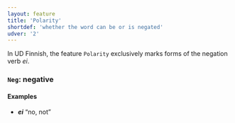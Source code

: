 ```yaml
---
layout: feature
title: 'Polarity'
shortdef: 'whether the word can be or is negated'
udver: '2'
---
```


In UD Finnish, the feature `Polarity` exclusively marks forms of the
negation verb *ei*.

### <a name="Neg">`Neg`</a>: negative

#### Examples

* _<b>ei</b>_ “no, not”

<!-- Interlanguage links updated Út 9. května 2023, 20:03:45 CEST -->

